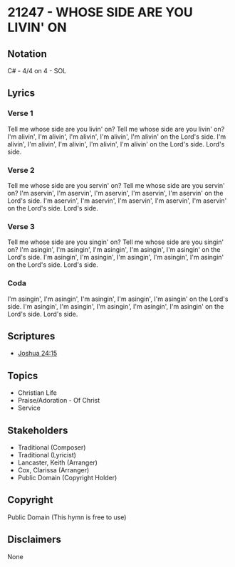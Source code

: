# 21247 - WHOSE SIDE ARE YOU LIVIN' ON

## Notation

C# - 4/4 on 4 - SOL

## Lyrics

### Verse 1

Tell me whose side are you livin' on? Tell me whose side are you livin' on? I'm alivin', I'm alivin', I'm alivin', I'm alivin', I'm alivin' on the Lord's side. I'm alivin', I'm alivin', I'm alivin', I'm alivin', I'm alivin' on the Lord's side. Lord's side. 

### Verse 2

Tell me whose side are you servin' on? Tell me whose side are you servin' on? I'm aservin', I'm aservin', I'm aservin', I'm aservin', I'm aservin' on the Lord's side. I'm aservin', I'm aservin', I'm aservin', I'm aservin', I'm aservin' on the Lord's side. Lord's side. 

### Verse 3

Tell me whose side are you singin' on? Tell me whose side are you singin' on? I'm asingin', I'm asingin', I'm asingin', I'm asingin', I'm asingin' on the Lord's side. I'm asingin', I'm asingin', I'm asingin', I'm asingin', I'm asingin' on the Lord's side. Lord's side. 

### Coda

I'm asingin', I'm asingin', I'm asingin', I'm asingin', I'm asingin' on the Lord's side. I'm asingin', I'm asingin', I'm asingin', I'm asingin', I'm asingin' on the Lord's side. Lord's side. 


## Scriptures

- [Joshua 24:15](https://www.biblegateway.com/passage/?search=Joshua%2024%3A15)

## Topics

- Christian Life
- Praise/Adoration - Of Christ
- Service

## Stakeholders

- Traditional (Composer)
- Traditional (Lyricist)
- Lancaster, Keith (Arranger)
- Cox, Clarissa (Arranger)
- Public Domain (Copyright Holder)

## Copyright

Public Domain
(This hymn is free to use)

## Disclaimers

None

